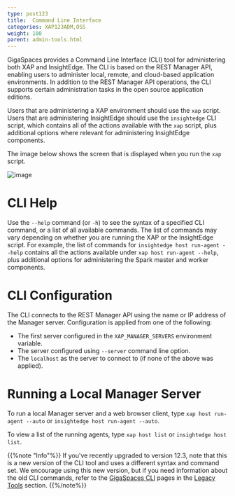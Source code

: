 ```yaml
---
type: post123
title:  Command Line Interface
categories: XAP123ADM,OSS
weight: 100
parent: admin-tools.html
---
```


GigaSpaces provides a Command Line Interface (CLI) tool for administering both XAP and InsightEdge. The CLI is based on the REST Manager API, enabling users to administer local, remote, and cloud-based application environments. In addition to the REST Manager API operations, the CLI supports certain administration tasks in the open source application editions.

Users that are administering a XAP environment should use the `xap` script. Users that are administering InsightEdge should use the `insightedge` CLI script, which contains all of the actions available with the `xap` script, plus additional options where relevant for administering InsightEdge components.

The image below shows the screen that is displayed when you run the `xap` script.

![image](/attachment_files/admin/xap-cli.png)

# CLI Help

Use the `--help` command (or `-h`) to see the syntax of a specified CLI command, or a list of all available commands. The list of commands may vary depending on whether you are running the XAP or the InsightEdge script. For example,
the list of commands for `insightedge host run-agent --help` contains all the actions available under `xap host run-agent --help`, plus additional options for administering the Spark master and worker components.

# CLI Configuration

The CLI connects to the REST Manager API using the name or IP address of the Manager server. Configuration is applied from one of the following:

* The first server configured in the `XAP_MANAGER_SERVERS` environment variable.
* The server configured using `--server` command line option.
* The `localhost` as the server to connect to (if none of the above was applied).

<!--
12.3.1
-->
<!--
# CLI Autocomplete Feature
<!--
## Overview
<!--
Bash completion in the CLI is available for Linux and MacOS X users. After activating the autocomplete feature (as explained below), navigate to `<XAP-HOME>/bin` and type `xap [TAB][TAB]` or `insightedge [TAB][TAB]`. This will complete the command sequence, or list all the available completions if there are multiple options.
<!--
### MacOS X Users Only
<!--
If you are using the CLI in a MacOS X environment, the autocomplete script will only work if bash version 4 is installed on your machine. After installing the required bash version, add the shell to the allowed shells and make it the default shell.
<!--
When using autocomplete, type `./xap [TAB][TAB]` or `./insightedge [TAB][TAB]`. 
<!--
{{%note "Note"%}}
You can add xap as an alias to the `.bash_profile`, in order to simplify using autocomplete.
{{%/note%}}
<!--
## Activating the Autocomplete Feature
<!--
The autocomplete script is located in `<XAP-HOME>/tools/cli`. There are two ways to install autocomplete.
<!--
### Method 1 - Install Only for the Current Bash Console
<!--
1. Go to `<XAP-HOME>/tools/cli` and source the completion script: `source xap-autocomplete` or `source insightedge-autocomplete`.
<!--
1. Go to `<XAP-HOME>/bin` and type: `xap [TAB][TAB]` or `insightedge [TAB][TAB]`.
<!--
{{%note "Note"%}}
1. When you leave the bash session, autocomplete stops working.
{{%/note%}}
<!--  
### Method 2 - Permanent Installation
<!--
1. Place the `xap-autocomplete` or `insightedge-autocomplete` file in a `bash_completion.d` folder. The folder may appear in the following locations: `/etc/bash_completion.d` `/usr/local/etc/bash_completion.d` `~/bash_completion.d` (create one if absent).
<!--
1. (MacOS X users only) Edit the `~/.bash_profile` and add the following code: `source /usr/local/etc/bash_completion.d/xap-autocomplete`
<!--
1. (MacOS X users only) Reload the bash shell or open a new terminal `source ~/.bash_profile`.
<!--
1. After installing the script, open a new bash console.
<!--
1. Go to `<XAP-HOME>/bin` and type: `xap [TAB][TAB]` or `insightedge [TAB][TAB]`.
<!--
{{%tip "Tips"%}}
1. If you export the xap or insightedge classpath, autocomplete will work from any directory. If you don't export the classpath, autocomplete works only from the bin directory.
1. You can add a bash alias, for example: `alias xap = "cd <XAP-HOME>/bin && xap"`
{{%/tip%}}
<!--
## Customizing the Autocomplete Feature
<!--
If you want to generate a new autocomplete script (for example, if you changed the name of the xap or insightedge script) do so as follows:
<!--
Go to `<XAP-HOME>/tools/cli` and run the following command:
<!--
`java -cp "../../lib/required/*:*" MAIN_COMMAND ALIAS`
<!--
The `MAIN_COMMAND` value is different for each product and edition. Use one of the following:
 * XAP open source - `org.gigaspaces.cli.commands.Autocomplete`
 * XAP Enterprise - `com.gigaspaces.cli.commands.Autocomplete`
 * Insightedge open source - `org.insightedge.cli.commands.Autocomplete`
 * Insightedge Enterprise - `com.insightedge.cli.commands.Autocomplete`
<!--
`ALIAS` is optional; use it if you changed the name of the command.
 <!--
After running `java -cp "../../lib/required/*:*" MAIN_COMMAND ALIAS`, the autocomplete script will appear in `<XAP-HOME>/tools/cli`.
-->
#  Running a Local Manager Server

To run a local Manager server and a web browser client, type `xap host run-agent --auto` or `insightedge host run-agent --auto`.

To view a list of the running agents, type `xap host list` or `insightedge host list`.

{{%note "Info"%}}
If you've recently upgraded to version 12.3, note that this is a new version of the CLI tool and uses a different syntax and command set. We encourage using this new version, but if you need information about the old CLI commands, refer to the [GigaSpaces CLI](command-line-interface.html) pages in the [Legacy Tools](admin-legacy-tools.html) section.
{{%/note%}}
